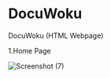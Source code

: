 # DocuWoku
DocuWoku (HTML Webpage)


1.Home Page

![Screenshot (7)](https://user-images.githubusercontent.com/55348957/215542170-b44d8fe5-3723-4dbb-a680-8674ac5a371a.png)

